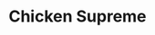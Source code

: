 ---
title: 'Chicken Supreme'
description: 'Lorem ipsum dolor sit amet consectetur adipisicing elit. Obcaecati sint cumque voluptatem cupiditate odit corporis.'
price: 109
---